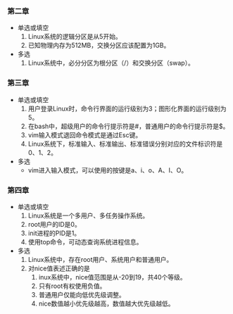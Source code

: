 ### 第二章 ###
- 单选或填空
	1. Linux系统的逻辑分区是从5开始。
	2. 已知物理内存为512MB，交换分区应该配置为1GB。
- 多选
	1. Linux系统中，必分分区为根分区（/）和交换分区（swap）。

### 第三章 ###
- 单选或填空
	1. 用户登录Linux时，命令行界面的运行级别为3；图形化界面的运行级别为5。
	2. 在bash中，超级用户的命令行提示符是#，普通用户的命令行提示符是$。
	3. vim输入模式退回命令模式是通过Esc键。
	4. Linux系统下，标准输入、标准输出、标准错误分别对应的文件标识符是0、1、2。
- 多选
	- vim进入输入模式，可以使用的按键是a、i、o、A、I、O。

### 第四章 ###
- 单选或填空
	1. Linux系统是一个多用户、多任务操作系统。
	2. root用户的ID是0。
	3. init进程的PID是1。
	4. 使用top命令，可动态查询系统进程信息。	
- 多选
	1. Linux系统中，存在root用户、系统用户和普通用户。
	2. 对nice值表述正确的是
		1. inux系统中，nice值范围是从-20到19，共40个等级。
		2. 只有root有权使用负值。
		3. 普通用户仅能向低优先级调整。
		4. nice数值越小优先级越高，数值越大优先级越低。

